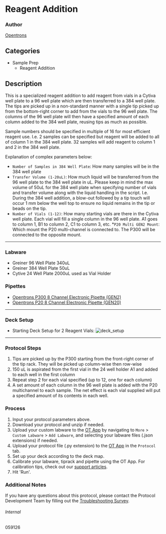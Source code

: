 # Reagent Addition

### Author
[Opentrons](https://opentrons.com/)

## Categories
* Sample Prep
	* Reagent Addition

## Description
This is a specialized reagent addition to add reagent from vials in a Cytiva well plate to a 96 well plate which are then transferred to a 384 well plate. The tips are picked up in a non-standard manner with a single tip picked up from the bottom-right corner to add from the vials to the 96 well plate. The columns of the 96 well plate will then have a specified amount of each column added to the 384 well plate, reusing tips as much as possible.

Sample numbers should be specified in multiple of 16 for most efficient reagent use. I.e. 2 samples can be specified but reagent will be added to all of column 1 in the 384 well plate. 32 samples will add reagent to column 1 and 2 in the 384 well plate.

Explanation of complex parameters below:
* `Number of Samples in 384 Well Plate`: How many samples will be in the 384 well plate
* `Transfer Volume (1-20uL)`: How much liquid will be transferred from the 96 well plate to the 384 well plate in uL. Please keep in mind the max volume of 50uL for the 384 well plate when specifying number of vials and transfer volume along with the liquid handling in the script. I.e. During the 384 well addition, a blow-out followed by a tip touch will occur 1 mm below the well top to ensure no liquid remains in the tip or beads on the tip.
* `Number of Vials (1-12)`: How many starting vials are there in the Cytiva well plate. Each vial will fill a single column in the 96 well plate. A1 goes to column 1, B1 to column 2, C1 to column 3, etc.
*`P20 Multi GEN2 Mount`: Which mount the P20 multi-channel is connected to. The P300 will be connected to the opposite mount.  

---

### Labware
* Greiner 96 Well Plate 340uL
* Greiner 384 Well Plate 50uL
* Cytive 24 Well Plate 2000uL used as Vial Holder

### Pipettes
* [Opentrons P300 8 Channel Electronic Pipette (GEN2)](https://shop.opentrons.com/8-channel-electronic-pipette/)
* [Opentrons P20 8 Channel Electronic Pipette (GEN20)](https://shop.opentrons.com/8-channel-electronic-pipette/)

---

### Deck Setup
* Starting Deck Setup for 2 Reagent Vials:
![deck_setup](https://opentrons-protocol-library-website.s3.amazonaws.com/custom-README-images/059126/deck_setup.png)

---

### Protocol Steps
1. Tips are picked up by the P300 starting from the front-right corner of the tip rack. They will be picked up column-wise then row-wise
2. 150 uL is aspirated from the first vial in the 24 well holder A1 and added to each well in the first column
3. Repeat step 2 for each vial specified (up to 12, one for each column)
4. A set amount of each column in the 96 well plate is added with the P20 multichannel to each sample. The net effect is each vial supplied will put a specified amount of its contents in each well.

### Process
1. Input your protocol parameters above.
2. Download your protocol and unzip if needed.
3. Upload your custom labware to the [OT App](https://opentrons.com/ot-app) by navigating to `More` > `Custom Labware` > `Add Labware`, and selecting your labware files (.json extensions) if needed.
4. Upload your protocol file (.py extension) to the [OT App](https://opentrons.com/ot-app) in the `Protocol` tab.
5. Set up your deck according to the deck map.
6. Calibrate your labware, tiprack and pipette using the OT App. For calibration tips, check out our [support articles](https://support.opentrons.com/en/collections/1559720-guide-for-getting-started-with-the-ot-2).
7. Hit 'Run'.

### Additional Notes
If you have any questions about this protocol, please contact the Protocol Development Team by filling out the [Troubleshooting Survey](https://protocol-troubleshooting.paperform.co/).

###### Internal
059126
